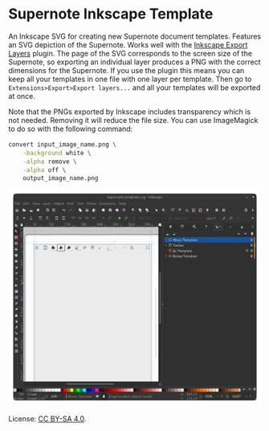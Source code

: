 # Supernote Inkscape Template
An Inkscape SVG for creating new Supernote document templates. Features an SVG depiction of the Supernote. Works well with the [Inkscape Export Layers](https://github.com/dmitry-t/inkscape-export-layers) plugin. The page of the SVG corresponds to the screen size of the Supernote, so exporting an individual layer produces a PNG with the correct dimensions for the Supernote. If you use the plugin this means you can keep all your templates in one file with one layer per template. Then go to `Extensions>Export>Export layers...` and all your templates will be exported at once.

Note that the PNGs exported by Inkscape includes transparency which is not needed. Removing it will reduce the file size. You can use ImageMagick to do so with the following command:

```sh
convert input_image_name.png \
	-background white \
	-alpha remove \
	-alpha off \
	output_image_name.png
```

![](doc/inkscape-layers.png)

License: [CC BY-SA 4.0](https://creativecommons.org/licenses/by-sa/4.0/).